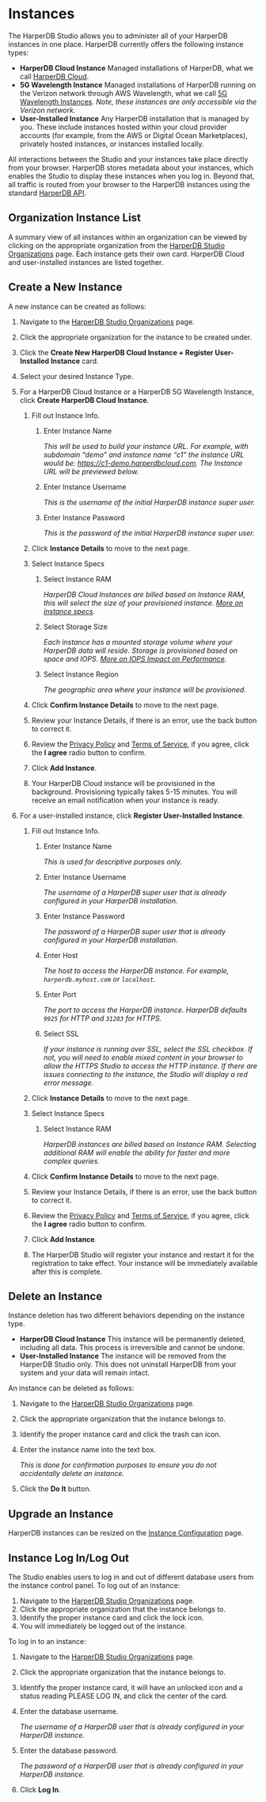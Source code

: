 # Instances

The HarperDB Studio allows you to administer all of your HarperDB instances in one place. HarperDB currently offers the following instance types:

* **HarperDB Cloud Instance**
Managed installations of HarperDB, what we call [HarperDB Cloud](../harperdb-cloud).
* **5G Wavelength Instance**
Managed installations of HarperDB running on the Verizon network through AWS Wavelength, what we call [5G Wavelength Instances](../harperdb-cloud/verizon-5g-wavelength-instances.md). *Note, these instances are only accessible via the Verizon network.*
* **User-Installed Instance**
Any HarperDB installation that is managed by you. These include instances hosted within your cloud provider accounts (for example, from the AWS or Digital Ocean Marketplaces), privately hosted instances, or instances installed locally.

All interactions between the Studio and your instances take place directly from your browser. HarperDB stores metadata about your instances, which enables the Studio to display these instances when you log in. Beyond that, all traffic is routed from your browser to the HarperDB instances using the standard [HarperDB API](https://api.harperdb.io/).

## Organization Instance List
A summary view of all instances within an organization can be viewed by clicking on the appropriate organization from the [HarperDB Studio Organizations](https://studio.harperdb.io/organizations) page. Each instance gets their own card. HarperDB Cloud and user-installed instances are listed together.

## Create a New Instance
A new instance can be created as follows:

1) Navigate to the [HarperDB Studio Organizations](https://studio.harperdb.io/organizations) page. 
2) Click the appropriate organization for the instance to be created under. 
3) Click the **Create New HarperDB Cloud Instance + Register User-Installed Instance** card. 
4) Select your desired Instance Type. 
5) For a HarperDB Cloud Instance or a HarperDB 5G Wavelength Instance, click **Create HarperDB Cloud Instance**.

    1) Fill out Instance Info. 
       1) Enter Instance Name
       
          *This will be used to build your instance URL. For example, with subdomain “demo” and instance name “c1” the instance URL would be: https://c1-demo.harperdbcloud.com. The Instance URL will be previewed below.*

       2) Enter Instance Username

          *This is the username of the initial HarperDB instance super user.*

       3) Enter Instance Password

          *This is the password of the initial HarperDB instance super user.*

    2) Click **Instance Details** to move to the next page. 
    3) Select Instance Specs

       1) Select Instance RAM

          *HarperDB Cloud Instances are billed based on Instance RAM, this will select the size of your provisioned instance. [More on instance specs](../harperdb-cloud/instance-size-hardware-specs.md).*

       2) Select Storage Size

          *Each instance has a mounted storage volume where your HarperDB data will reside. Storage is provisioned based on space and IOPS. [More on IOPS Impact on Performance](../harperdb-cloud/iops-impact.md).*

       3) Select Instance Region

          *The geographic area where your instance will be provisioned.*

    4) Click **Confirm Instance Details** to move to the next page. 
    5) Review your Instance Details, if there is an error, use the back button to correct it. 
    6) Review the [Privacy Policy](https://harperdb.io/legal/privacy-policy/) and [Terms of Service](https://harperdb.io/legal/harperdb-cloud-terms-of-service/), if you agree, click the **I agree** radio button to confirm. 
    7) Click **Add Instance**. 
    8) Your HarperDB Cloud instance will be provisioned in the background. Provisioning typically takes 5-15 minutes. You will receive an email notification when your instance is ready.
   
6) For a user-installed instance, click **Register User-Installed Instance**.

   1) Fill out Instance Info.
   
      1) Enter Instance Name
         
         *This is used for descriptive purposes only.*
      2) Enter Instance Username
      
         *The username of a HarperDB super user that is already configured in your HarperDB installation.*
      3) Enter Instance Password
      
         *The password of a HarperDB super user that is already configured in your HarperDB installation.*
      4) Enter Host
      
         *The host to access the HarperDB instance. For example, `harperdb.myhost.com` or `localhost`.* 
      5) Enter Port
      
         *The port to access the HarperDB instance. HarperDB defaults `9925` for HTTP and `31283` for HTTPS.*
      6) Select SSL
      
         *If your instance is running over SSL, select the SSL checkbox. If not, you will need to enable mixed content in your browser to allow the HTTPS Studio to access the HTTP instance. If there are issues connecting to the instance, the Studio will display a red error message.*
      
   2) Click **Instance Details** to move to the next page. 
   3) Select Instance Specs 
      1) Select Instance RAM
         
         *HarperDB instances are billed based on Instance RAM. Selecting additional RAM will enable the ability for faster and more complex queries.*
   4) Click **Confirm Instance Details** to move to the next page. 
   5) Review your Instance Details, if there is an error, use the back button to correct it. 
   6) Review the [Privacy Policy](https://harperdb.io/legal/privacy-policy/) and [Terms of Service](https://harperdb.io/legal/harperdb-cloud-terms-of-service/), if you agree, click the **I agree** radio button to confirm. 
   7) Click **Add Instance**. 
   8) The HarperDB Studio will register your instance and restart it for the registration to take effect. Your instance will be immediately available after this is complete.
         
## Delete an Instance

Instance deletion has two different behaviors depending on the instance type.

* **HarperDB Cloud Instance**
This instance will be permanently deleted, including all data. This process is irreversible and cannot be undone.
* **User-Installed Instance**
The instance will be removed from the HarperDB Studio only. This does not uninstall HarperDB from your system and your data will remain intact.

An instance can be deleted as follows:

1) Navigate to the [HarperDB Studio Organizations](https://studio.harperdb.io/organizations) page. 
2) Click the appropriate organization that the instance belongs to. 
3) Identify the proper instance card and click the trash can icon. 
4) Enter the instance name into the text box.

   *This is done for confirmation purposes to ensure you do not accidentally delete an instance.*
5) Click the **Do It** button.

## Upgrade an Instance

HarperDB instances can be resized on the [Instance Configuration](instance-configuration.md) page.

## Instance Log In/Log Out

The Studio enables users to log in and out of different database users from the instance control panel. To log out of an instance:

1) Navigate to the [HarperDB Studio Organizations](https://studio.harperdb.io/organizations) page. 
2) Click the appropriate organization that the instance belongs to. 
3) Identify the proper instance card and click the lock icon. 
4) You will immediately be logged out of the instance.

To log in to an instance:

1) Navigate to the [HarperDB Studio Organizations](https://studio.harperdb.io/organizations) page. 
2) Click the appropriate organization that the instance belongs to. 
3) Identify the proper instance card, it will have an unlocked icon and a status reading PLEASE LOG IN, and click the center of the card. 
4) Enter the database username. 

   *The username of a HarperDB user that is already configured in your HarperDB instance.*
5) Enter the database password.
   
   *The password of a HarperDB user that is already configured in your HarperDB instance.*
6) Click **Log In**.